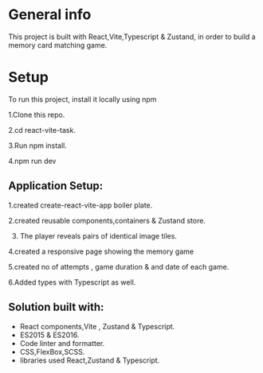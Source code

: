 # General info
This project is built with React,Vite,Typescript &  Zustand, in order to build a memory card matching game.


# Setup
To run this project, install it locally using npm

1.Clone this repo.

2.cd react-vite-task.

3.Run npm install.

4.npm run dev

## Application Setup:

1.created create-react-vite-app boiler plate.

2.created reusable components,containers & Zustand store.

3. The player reveals pairs of identical image tiles.

4.created a responsive page showing  the memory game  

5.created no of attempts , game duration & and date of each game.

6.Added types with Typescript as well.

## Solution built with:
* React components,Vite , Zustand & Typescript.
* ES2015 & ES2016.
* Code linter and formatter.
* CSS,FlexBox,SCSS.
* libraries used React,Zustand & Typescript.